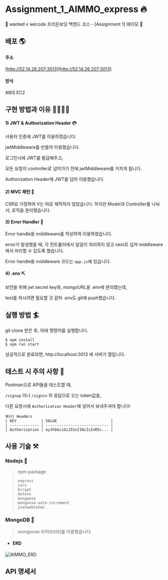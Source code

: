 # Assignment_1_AIMMO_express 🔥

🧩 wanted x wecode 프리온보딩 백엔드 코스 - [Assignment 1] 에이모 🧩



## 배포 🌎

#### 주소

[http://52.14.26.207:3013](http://52.14.26.207:3013)

#### 방식

AWS EC2 



## 구현 방법과 이유 👷‍♂️👷‍♀️

#### 1) JWT & Authorization Header 💳

사용자 인증에 JWT를 이용하였습니다.

jwtMiddleware를 만들어 이용했습니다.

로그인시에 JWT를 발급해주고,

모든 요청이 controller로 넘어가기 전에 jwtMiddleware를 거치게 됩니다.

Authorization Header에 JWT를 담아 이용했습니다.

#### 2) MVC 패턴 🎨

CSR로 가정하여 V는 따로 제작하지 않았습니다. 하지만 Model과 Controller를 나눠서, 로직을 분리했습니다.

#### 3) Error Handler 🚫

Error handle용 middleware를 작성하여 이용하였습니다.

error가 발생했을 때, 각 컨트롤러에서 일일이 처리하지 않고 next로 넘겨 middleware에서 처리할 수 있도록 했습니다.

Error handle용 middleware 코드는 `app.js`에 있습니다.

#### 4) .env ⛏

보안을 위해 jwt secret key와, mongoURL을 .env에 분리했는데,

test를 하시려면 필요할 것 같아 .env도 git에 push했습니다.



## 실행 방법 🏄

git clone 받은 후, 아래 명령어를 실행합니다.

```
$ npm install
$ npm run start
```

성공적으로 완료되면, http://localhost:3013 에 서버가 열립니다.



## 테스트 시 주의 사항 🌠

Postman으로 API들을 테스트할 때,

`/signup` 이나 `/signin` 의 응답으로 오는 token값을, 

다른 요청시에 `Authorization Header`에 넣어서 보내주셔야 합니다!

```
예시) Headers
| KEY           | VALUE                        |
| ------------- | ---------------------------- |
| Authorization | eyJhbGciOiJIUzI1NiIsInR5c... |
```

## 사용 기술 ⚒

### Nodejs 📗

> npm package
>
> ```
> express
> cors
> bcrypt
> dotenv
> mongoose
> mongoose-auto-increment
> jsonwebtoken
> ```

### MongoDB 📘

> mongoose 라이브러리를 이용했습니다.
- #### ERD
![AIMMO_ERD](https://user-images.githubusercontent.com/60311404/139860476-64427ebb-78b2-4555-9fec-021807509aea.png)



## API 명세서

